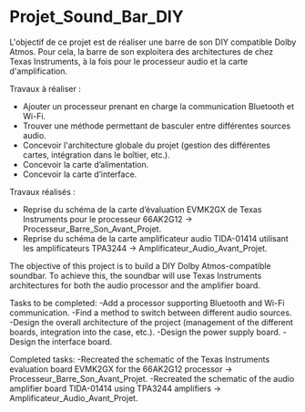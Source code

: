 # Projet_Sound_Bar_DIY

L'objectif de ce projet est de réaliser une barre de son DIY compatible Dolby Atmos.
Pour cela, la barre de son exploitera des architectures de chez Texas Instruments, à la fois pour le processeur audio et la carte d'amplification.

Travaux à réaliser :
- Ajouter un processeur prenant en charge la communication Bluetooth et Wi-Fi.
- Trouver une méthode permettant de basculer entre différentes sources audio.
- Concevoir l'architecture globale du projet (gestion des différentes cartes, intégration dans le boîtier, etc.).
- Concevoir la carte d’alimentation.
- Concevoir la carte d’interface.

Travaux réalisés :

- Reprise du schéma de la carte d’évaluation EVMK2GX de Texas Instruments pour le processeur 66AK2G12 → Processeur_Barre_Son_Avant_Projet.
- Reprise du schéma de la carte amplificateur audio TIDA-01414 utilisant les amplificateurs TPA3244 → Amplificateur_Audio_Avant_Projet.


The objective of this project is to build a DIY Dolby Atmos-compatible soundbar.
To achieve this, the soundbar will use Texas Instruments architectures for both the audio processor and the amplifier board.

Tasks to be completed:
-Add a processor supporting Bluetooth and Wi-Fi communication.
-Find a method to switch between different audio sources.
-Design the overall architecture of the project (management of the different boards, integration into the case, etc.).
-Design the power supply board.
-Design the interface board.

Completed tasks:
-Recreated the schematic of the Texas Instruments evaluation board EVMK2GX for the 66AK2G12 processor → Processeur_Barre_Son_Avant_Projet.
-Recreated the schematic of the audio amplifier board TIDA-01414 using TPA3244 amplifiers → Amplificateur_Audio_Avant_Projet.

